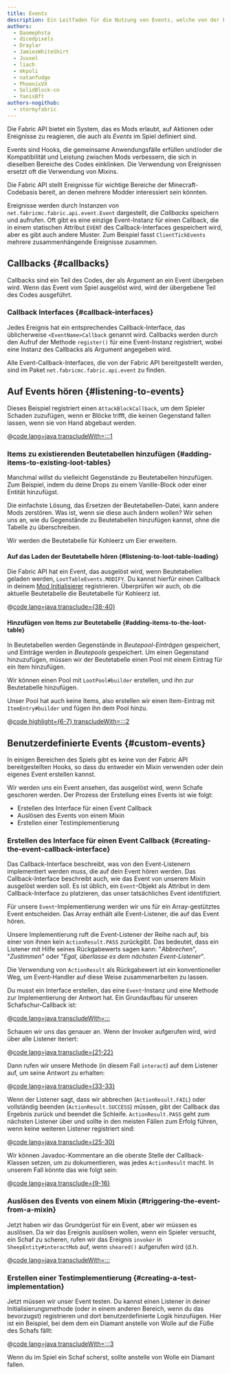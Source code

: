 ```yaml
---
title: Events
description: Ein Leitfaden für die Nutzung von Events, welche von der Fabric API bereitgestellt werden.
authors:
  - Daomephsta
  - dicedpixels
  - Draylar
  - JamiesWhiteShirt
  - Juuxel
  - liach
  - mkpoli
  - natanfudge
  - PhoenixVX
  - SolidBlock-cn
  - YanisBft
authors-nogithub:
  - stormyfabric
---
```


Die Fabric API bietet ein System, das es Mods erlaubt, auf Aktionen oder Ereignisse zu reagieren, die auch als _Events_ im Spiel definiert sind.

Events sind Hooks, die gemeinsame Anwendungsfälle erfüllen und/oder die Kompatibilität und Leistung zwischen Mods verbessern, die sich in dieselben Bereiche des Codes einklinken. Die Verwendung von Ereignissen ersetzt oft die Verwendung von Mixins.

Die Fabric API stellt Ereignisse für wichtige Bereiche der Minecraft-Codebasis bereit, an denen mehrere Modder interessiert sein könnten.

Ereignisse werden durch Instanzen von `net.fabricmc.fabric.api.event.Event` dargestellt, die _Callbacks_ speichern und aufrufen. Oft gibt es eine einzige Event-Instanz für einen Callback, die in einem statischen Attribut `EVENT` des Callback-Interfaces gespeichert wird, aber es gibt auch andere Muster. Zum Beispiel fasst `ClientTickEvents` mehrere zusammenhängende Ereignisse zusammen.

## Callbacks {#callbacks}

Callbacks sind ein Teil des Codes, der als Argument an ein Event übergeben wird. Wenn das Event vom Spiel ausgelöst wird, wird der übergebene Teil des Codes ausgeführt.

### Callback Interfaces {#callback-interfaces}

Jedes Ereignis hat ein entsprechendes Callback-Interface, das üblicherweise `<EventName>Callback` genannt wird. Callbacks werden durch den Aufruf der Methode `register()` für eine Event-Instanz registriert, wobei eine Instanz des Callbacks als Argument angegeben wird.

Alle Event-Callback-Interfaces, die von der Fabric API bereitgestellt werden, sind im Paket `net.fabricmc.fabric.api.event` zu finden.

## Auf Events hören {#listening-to-events}

Dieses Beispiel registriert einen `AttackBlockCallback`, um dem Spieler Schaden zuzufügen, wenn er Blöcke trifft, die keinen Gegenstand fallen lassen, wenn sie von Hand abgebaut werden.

@[code lang=java transcludeWith=:::1](@/reference/latest/src/main/java/com/example/docs/event/FabricDocsReferenceEvents.java)

### Items zu existierenden Beutetabellen hinzufügen {#adding-items-to-existing-loot-tables}

Manchmal willst du vielleicht Gegenstände zu Beutetabellen hinzufügen. Zum Beispiel, indem du deine Drops zu einem Vanille-Block oder einer Entität hinzufügst.

Die einfachste Lösung, das Ersetzen der Beutetabellen-Datei, kann andere Mods zerstören. Was ist, wenn sie diese auch ändern wollen? Wir sehen uns an, wie du Gegenstände zu Beutetabellen hinzufügen kannst, ohne die Tabelle zu überschreiben.

Wir werden die Beutetabelle für Kohleerz um Eier erweitern.

#### Auf das Laden der Beutetabelle hören {#listening-to-loot-table-loading}

Die Fabric API hat ein Event, das ausgelöst wird, wenn Beutetabellen geladen werden, `LootTableEvents.MODIFY`. Du kannst hierfür einen Callback in deinem [Mod Initialisierer](./getting-started/project-structure#entrypoints) registrieren. Überprüfen wir auch, ob die aktuelle Beutetabelle die Beutetabelle für Kohleerz ist.

@[code lang=java transclude={38-40}](@/reference/latest/src/main/java/com/example/docs/event/FabricDocsReferenceEvents.java)

#### Hinzufügen von Items zur Beutetabelle {#adding-items-to-the-loot-table}

In Beutetabellen werden Gegenstände in _Beutepool-Einträgen_ gespeichert, und Einträge werden in _Beutepools_ gespeichert. Um einen Gegenstand hinzuzufügen, müssen wir der Beutetabelle einen Pool mit einem Eintrag für ein Item hinzufügen.

Wir können einen Pool mit `LootPool#builder` erstellen, und ihn zur Beutetabelle hinzufügen.

Unser Pool hat auch keine Items, also erstellen wir einen Item-Eintrag mit `ItemEntry#builder` und fügen ihn dem Pool hinzu.

@[code highlight={6-7} transcludeWith=:::2](@/reference/latest/src/main/java/com/example/docs/event/FabricDocsReferenceEvents.java)

## Benutzerdefinierte Events {#custom-events}

In einigen Bereichen des Spiels gibt es keine von der Fabric API bereitgestellten Hooks, so dass du entweder ein Mixin verwenden oder dein eigenes Event erstellen kannst.

Wir werden uns ein Event ansehen, das ausgelöst wird, wenn Schafe geschoren werden. Der Prozess der Erstellung eines Events ist wie folgt:

- Erstellen des Interface für einen Event Callback
- Auslösen des Events von einem Mixin
- Erstellen einer Testimplementierung

### Erstellen des Interface für einen Event Callback {#creating-the-event-callback-interface}

Das Callback-Interface beschreibt, was von den Event-Listenern implementiert werden muss, die auf dein Event hören werden. Das Callback-Interface beschreibt auch, wie das Event von unserem Mixin ausgelöst werden soll. Es ist üblich, ein `Event`-Objekt als Attribut in dem Callback-Interface zu platzieren, das unser tatsächliches Event identifiziert.

Für unsere `Event`-Implementierung werden wir uns für ein Array-gestütztes Event entscheiden. Das Array enthält alle Event-Listener, die auf das Event hören.

Unsere Implementierung ruft die Event-Listener der Reihe nach auf, bis einer von ihnen kein `ActionResult.PASS` zurückgibt. Das bedeutet, dass ein Listener mit Hilfe seines Rückgabewerts sagen kann: "_Abbrechen_", "_Zustimmen_" oder "_Egal, überlasse es dem nächsten Event-Listener_".

Die Verwendung von `ActionResult` als Rückgabewert ist ein konventioneller Weg, um Event-Handler auf diese Weise zusammenarbeiten zu lassen.

Du musst ein Interface erstellen, das eine `Event`-Instanz und eine Methode zur Implementierung der Antwort hat. Ein Grundaufbau für unseren Schafschur-Callback ist:

@[code lang=java transcludeWith=:::](@/reference/latest/src/main/java/com/example/docs/event/SheepShearCallback.java)

Schauen wir uns das genauer an. Wenn der Invoker aufgerufen wird, wird über alle Listener iteriert:

@[code lang=java transclude={21-22}](@/reference/latest/src/main/java/com/example/docs/event/SheepShearCallback.java)

Dann rufen wir unsere Methode (in diesem Fall `interact`) auf dem Listener auf, um seine Antwort zu erhalten:

@[code lang=java transclude={33-33}](@/reference/latest/src/main/java/com/example/docs/event/SheepShearCallback.java)

Wenn der Listener sagt, dass wir abbrechen (`ActionResult.FAIL`) oder vollständig beenden (`ActionResult.SUCCESS`) müssen, gibt der Callback das Ergebnis zurück und beendet die Schleife. `ActionResult.PASS` geht zum nächsten Listener über und sollte in den meisten Fällen zum Erfolg führen, wenn keine weiteren Listener registriert sind:

@[code lang=java transclude={25-30}](@/reference/latest/src/main/java/com/example/docs/event/SheepShearCallback.java)

Wir können Javadoc-Kommentare an die oberste Stelle der Callback-Klassen setzen, um zu dokumentieren, was jedes `ActionResult` macht. In unserem Fall könnte das wie folgt sein:

@[code lang=java transclude={9-16}](@/reference/latest/src/main/java/com/example/docs/event/SheepShearCallback.java)

### Auslösen des Events von einem Mixin {#triggering-the-event-from-a-mixin}

Jetzt haben wir das Grundgerüst für ein Event, aber wir müssen es auslösen. Da wir das Ereignis auslösen wollen, wenn ein Spieler versucht, ein Schaf zu scheren, rufen wir das Ereignis `invoker` in `SheepEntity#interactMob` auf, wenn `sheared()` aufgerufen wird (d.h.

@[code lang=java transcludeWith=:::](@/reference/latest/src/main/java/com/example/docs/mixin/event/SheepEntityMixin.java)

### Erstellen einer Testimplementierung {#creating-a-test-implementation}

Jetzt müssen wir unser Event testen. Du kannst einen Listener in deiner Initialisierungsmethode (oder in einem anderen Bereich, wenn du das bevorzugst) registrieren und dort benutzerdefinierte Logik hinzufügen. Hier ist ein Beispiel, bei dem dem ein Diamant anstelle von Wolle auf die Füße des Schafs fällt:

@[code lang=java transcludeWith=:::3](@/reference/latest/src/main/java/com/example/docs/event/FabricDocsReferenceEvents.java)

Wenn du im Spiel ein Schaf scherst, sollte anstelle von Wolle ein Diamant fallen.

